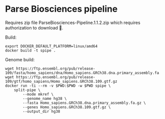 # Parse Biosciences pipeline

Requires zip file ParseBiosciences-Pipeline.1.1.2.zip which requires authorization to download 🤦.

Build:

    export DOCKER_DEFAULT_PLATFORM=linux/amd64
    docker build -t spipe .

Genome build:

    wget https://ftp.ensembl.org/pub/release-109/fasta/homo_sapiens/dna/Homo_sapiens.GRCh38.dna.primary_assembly.fa.gz
    wget https://ftp.ensembl.org/pub/release-109/gtf/homo_sapiens/Homo_sapiens.GRCh38.109.gtf.gz
    docker run -ti --rm -v $PWD:$PWD -w $PWD spipe \
        split-pipe \
            --mode mkref \
            --genome_name hg38 \
            --fasta Homo_sapiens.GRCh38.dna.primary_assembly.fa.gz \
            --genes Homo_sapiens.GRCh38.109.gtf.gz \
            --output_dir hg38


